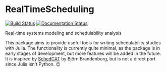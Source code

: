 # RealTimeScheduling

[![Build Status](https://github.com/Ratfink/RealTimeScheduling.jl/actions/workflows/CI.yml/badge.svg?branch=main)](https://github.com/Ratfink/RealTimeScheduling.jl/actions/workflows/CI.yml?query=branch%3Amain)
[![Documentation Status](https://github.com/Ratfink/RealTimeScheduling.jl/workflows/Documentation/badge.svg)](https://github.com/Ratfink/RealTimeScheduling.jl/actions?query=workflow%3ADocumentation)

Real-time systems modeling and schedulability analysis

This package aims to provide useful tools for writing schedulability studies
with Julia.  The functionality is currently quite minimal, as the package is in
early stages of development, but more features will be added in the future.
It is inspired by [SchedCAT](https://github.com/brandenburg/schedcat) by Björn
Brandenburg, but is not a direct port since Julia isn't Python. 😉
